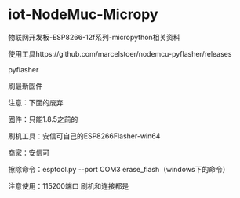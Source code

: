 # iot-NodeMuc-Micropy
物联网开发板-ESP8266-12f系列-micropython相关资料

使用工具https://github.com/marcelstoer/nodemcu-pyflasher/releases

pyflasher

刷最新固件



注意：下面的废弃





固件：只能1.8.5之前的

刷机工具：安信可自己的ESP8266Flasher-win64

商家：安信可

擦除命令：esptool.py --port COM3 erase_flash（windows下的命令）

注意使用：115200端口 刷机和连接都是
